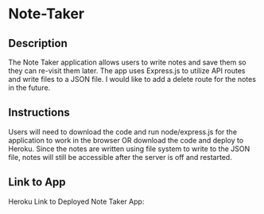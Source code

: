 # Note-Taker

## Description

The Note Taker application allows users to write notes and save them so they can re-visit them later. The app uses Express.js to utilize API routes and write files to a JSON file. I would like to add a delete route for the notes in the future.

## Instructions

Users will need to download the code and run node/express.js for the application to work in the browser OR download the code and deploy to Heroku. Since the notes are written using file system to write to the JSON file, notes will still be accessible after the server is off and restarted.


## Link to App

Heroku Link to Deployed Note Taker App:

